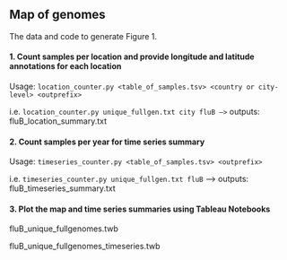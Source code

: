 ## Map of genomes

The data and code to generate Figure 1.

#### 1. Count samples per location and provide longitude and latitude annotations for each location
Usage: `location_counter.py <table_of_samples.tsv> <country or city-level> <outprefix>`

i.e. `location_counter.py unique_fullgen.txt city fluB —>` outputs: fluB_location_summary.txt


#### 2. Count samples per year for time series summary
Usage: `timeseries_counter.py <table_of_samples.tsv> <outprefix>`

i.e. `timeseries_counter.py unique_fullgen.txt fluB` —> outputs: fluB_timeseries_summary.txt


#### 3. Plot the map and time series summaries using Tableau Notebooks
fluB_unique_fullgenomes.twb

fluB_unique_fullgenomes_timeseries.twb
